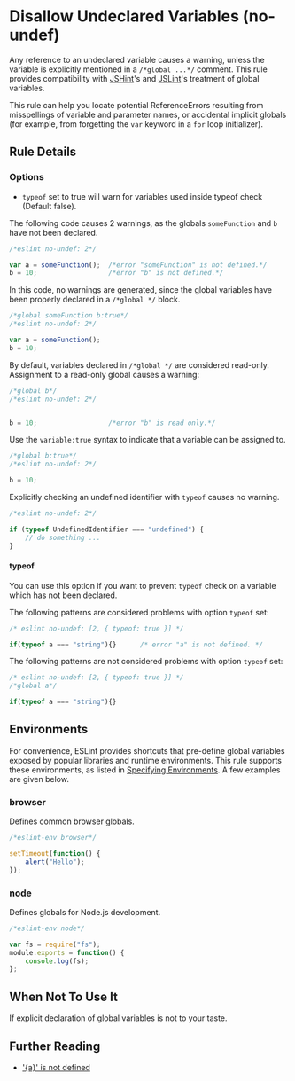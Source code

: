 # Disallow Undeclared Variables (no-undef)

Any reference to an undeclared variable causes a warning, unless the variable is explicitly mentioned in a `/*global ...*/` comment. This rule provides compatibility with [JSHint](http://www.jshint.com)'s and [JSLint](http://www.jslint.com)'s treatment of global variables.

This rule can help you locate potential ReferenceErrors resulting from misspellings of variable and parameter names, or accidental implicit globals (for example, from forgetting the `var` keyword in a `for` loop initializer).

## Rule Details

### Options

* `typeof` set to true will warn for variables used inside typeof check (Default false).

The following code causes 2 warnings, as the globals `someFunction` and `b` have not been declared.

```js
/*eslint no-undef: 2*/

var a = someFunction();  /*error "someFunction" is not defined.*/
b = 10;                  /*error "b" is not defined.*/
```

In this code, no warnings are generated, since the global variables have been properly declared in a `/*global */` block.

```js
/*global someFunction b:true*/
/*eslint no-undef: 2*/

var a = someFunction();
b = 10;
```

By default, variables declared in `/*global */` are considered read-only. Assignment to a read-only global causes a warning:

```js
/*global b*/
/*eslint no-undef: 2*/


b = 10;                  /*error "b" is read only.*/
```

Use the `variable:true` syntax to indicate that a variable can be assigned to.

```js
/*global b:true*/
/*eslint no-undef: 2*/

b = 10;
```

Explicitly checking an undefined identifier with `typeof` causes no warning.

```js
/*eslint no-undef: 2*/

if (typeof UndefinedIdentifier === "undefined") {
    // do something ...
}
```

#### typeof

You can use this option if you want to prevent `typeof` check on a variable which has not been declared.

The following patterns are considered problems with option `typeof` set:

```js
/* eslint no-undef: [2, { typeof: true }] */

if(typeof a === "string"){}      /* error "a" is not defined. */
```

The following patterns are not considered problems with option `typeof` set:

```js
/* eslint no-undef: [2, { typeof: true }] */
/*global a*/

if(typeof a === "string"){}
```

## Environments

For convenience, ESLint provides shortcuts that pre-define global variables exposed by popular libraries and runtime environments. This rule supports these environments, as listed in [Specifying Environments](http://eslint.org/docs/user-guide/configuring#specifying-environments).  A few examples are given below.

### browser

Defines common browser globals.

```js
/*eslint-env browser*/

setTimeout(function() {
    alert("Hello");
});
```

### node

Defines globals for Node.js development.

```js
/*eslint-env node*/

var fs = require("fs");
module.exports = function() {
    console.log(fs);
};
```

## When Not To Use It

If explicit declaration of global variables is not to your taste.

## Further Reading

* ['{a}' is not defined](http://jslinterrors.com/a-is-not-defined)
